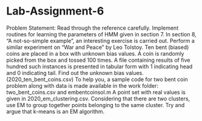 # Lab-Assignment-6
Problem Statement:
Read through the reference carefully. Implement routines for learning the parameters of HMM given in section 7. In section 8, “A not-so-simple example”, an interesting exercise is carried out. Perform a similar experiment on “War and Peace” by Leo Tolstoy. 
Ten bent (biased) coins are placed in a box with unknown bias values. A coin is randomly picked from the box and tossed 100 times. A file containing results of five hundred such instances is presented in tabular form with 1 indicating head and 0 indicating tail. Find out the unknown bias values. (2020_ten_bent_coins.csv) To help you, a sample code for two bent coin problem along with data is made available in the work folder: two_bent_coins.csv and embentcoinsol.m
A point set with real values is given in 2020_em_clustering.csv. Considering that there are two clusters, use EM to group together points belonging to the same cluster. Try and argue that k-means is an EM algorithm.
